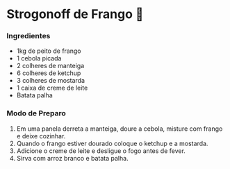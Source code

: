 # Strogonoff de Frango :chicken:

### **Ingredientes**

- 1kg de peito de frango
- 1 cebola picada
- 2 colheres de  manteiga
- 6 colheres de ketchup
- 3 colheres de mostarda
- 1 caixa de creme de leite 
- Batata palha

### **Modo de Preparo**

1. Em uma panela derreta a manteiga, doure a cebola, misture com frango e deixe cozinhar.
2. Quando o frango estiver dourado coloque o ketchup e a mostarda.  
3. Adicione o creme de leite e desligue o fogo antes de fever.
4. Sirva com arroz branco e batata palha.
